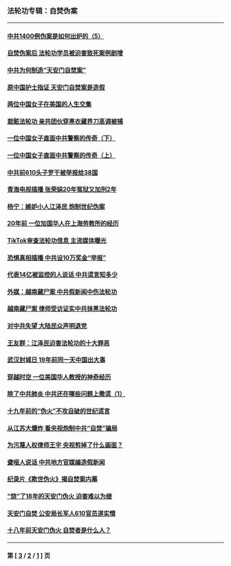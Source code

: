 ### 法轮功专辑：自焚伪案
---
#### [中共1400例伪案是如何出炉的（5）](../../pages/nf5562/n13226831.md?05310430) 
#### [自焚伪案后 法轮功学员被迫害致死案例剧增](../../pages/nf5562/n13190600.md?05310430) 
#### [中共为何制造“天安门自焚案”](../../pages/nf5562/n13183270.md?05310430) 
#### [原中国护士指证 天安门自焚案是造假](../../pages/nf5562/n13172289.md?05310430) 
#### [两位中国女子在美国的人生交集](../../pages/nf5562/n13156138.md?05310430) 
#### [栽赃法轮功 亲共团伙穿黑衣藏界刀高调被捕](../../pages/nf5562/n13073780.md?05310430) 
#### [一位中国女子直面中共警察的传奇（下）](../../pages/nf5562/n12989706.md?05310430) 
#### [一位中国女子直面中共警察的传奇（上）](../../pages/nf5562/n12985072.md?05310430) 
#### [中共前610头子罗干被举报给38国](../../pages/nf5562/n12975419.md?05310430) 
#### [青海电视插播 张荣娟20年冤狱又加刑2年](../../pages/nf5562/n12738166.md?05310430) 
#### [杨宁：嫉妒小人江泽民 炮制世纪伪案](../../pages/nf5562/n12724108.md?05310430) 
#### [20年前 一位加国华人在上海劳教所的经历](../../pages/nf5562/n12707932.md?05310430) 
#### [TikTok审查法轮功信息 主流媒体曝光](../../pages/nf5562/n12362336.md?05310430) 
#### [恐惧真相插播 中共设10万奖金“举报”](../../pages/nf5562/n12306396.md?05310430) 
#### [代表14亿被监控的人说话 中共谎言知多少](../../pages/nf5562/n12297484.md?05310430) 
#### [外媒：越南藏尸案 中共假新闻中伤法轮功](../../pages/nf5562/n12264411.md?05310430) 
#### [越南藏尸案 律师受访证实中共抹黑法轮功](../../pages/nf5562/n12261878.md?05310430) 
#### [对中共失望 大陆民众声明退党](../../pages/nf5562/n12187315.md?05310430) 
#### [王友群：江泽民迫害法轮功的十大罪恶](../../pages/nf5562/n12169074.md?05310430) 
#### [武汉封城日 19年前同一天中国出大事](../../pages/nf5562/n12150901.md?05310430) 
#### [穿越时空  一位美国华人教授的神奇经历](../../pages/nf5562/n12097460.md?05310430) 
#### [除了中共肺炎 中共还在哪些问题上撒谎（1）](../../pages/nf5562/n11955770.md?05310430) 
#### [十九年前的“伪火”不攻自破的世纪谎言](../../pages/nf5562/n11813238.md?05310430) 
#### [从江苏大爆炸 看央视炮制中共“自焚”骗局](../../pages/nf5562/n11140275.md?05310430) 
#### [为污蔑人权律师王宇 央视剪掉了什么画面？](../../pages/nf5562/n11130142.md?05310430) 
#### [聋哑人说话 中共地方官媒编造假新闻](../../pages/nf5562/n11006067.md?05310430) 
#### [纪录片《欺世伪火》揭自焚案内幕](../../pages/nf5562/n11002664.md?05310430) 
#### [“烧”了18年的天安门伪火 迫害难以为继](../../pages/nf5562/n10996660.md?05310430) 
#### [天安门自焚 公安局长军人610官员道实情](../../pages/nf5562/n10997098.md?05310430) 
#### [十八年前天安门伪火 自焚者是什么人？](../../pages/nf5562/n10996556.md?05310430) 

---
#### 第 [ [3](./3.md?05310430) / [2](./2.md?05310430) / [1](./1.md?05310430) ] 页
